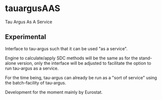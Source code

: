 # tauargusAAS
Tau Argus As A Service

## Experimental
Interface to tau-argus such that it can be used "as a service".

Engine to calculate/apply SDC methods will be the same as for the stand-alone version, only the interface will be adjusted to facilitate the option to run tau-argus as a service.

For the time being, tau-argus can already be run as a "sort of service" using the batch-facility of tau-argus.

Development for the moment mainly by Eurostat.
